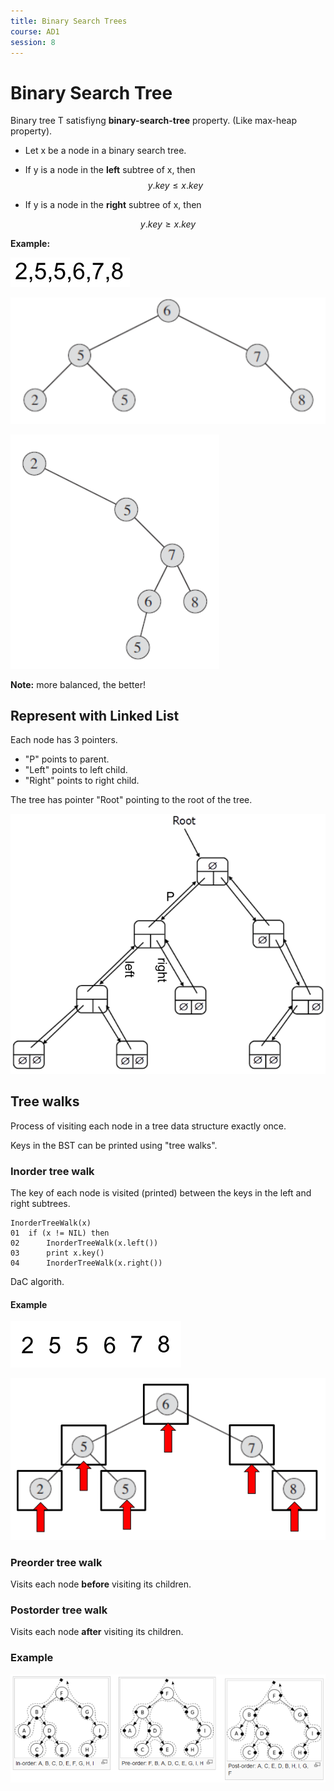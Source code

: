 ```yaml
---
title: Binary Search Trees
course: AD1
session: 8
---
```


# Binary Search Tree

Binary tree T satisfiyng **binary-search-tree** property. (Like max-heap property).

* Let x be a node in a binary search tree.

* If y is a node in the **left** subtree of x, then
$$
y.key\leq x.key
$$

* If y is a node in the **right** subtree of x, then

$$
y.key\geq x.key
$$

**Example:**

![1547036339419](images/1547036339419.png)

![1547036310926](images/1547036310926.png)

![1547036318130](images/1547036318130.png)

**Note:** more balanced, the better!

## Represent with Linked List

Each node has 3 pointers.

* "P" points to parent.
* "Left" points to left child.
* "Right" points to right child.

The tree has pointer "Root" pointing to the root of the tree.

![1547036556422](images/1547036556422.png)

<div style="page-break-after: always;"></div>

## Tree walks

Process of visiting each node in a tree data structure exactly once.

Keys in the BST can be printed using "tree walks".

### Inorder tree walk

The key of each node is visited (printed) between the keys in the left and right subtrees.

```pseudocode
InorderTreeWalk(x)
01	if (x != NIL) then
02		InorderTreeWalk(x.left())
03		print x.key()
04		InorderTreeWalk(x.right())
```

DaC algorith.

#### Example

![1547037005683](images/1547037005683.png)

![1547036999115](images/1547036999115.png)

### Preorder tree walk

Visits each node **before** visiting its children.

### Postorder tree walk

Visits each node **after** visiting its children.

### Example

![1547037139978](images/1547037139978.png)

